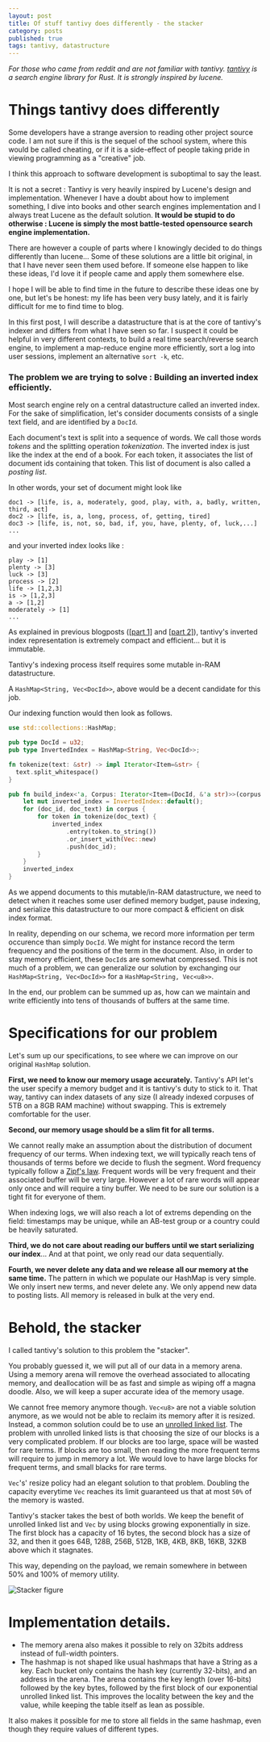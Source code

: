 ```yaml
---
layout: post
title: Of stuff tantivy does differently - the stacker
category: posts
published: true
tags: tantivy, datastructure 
---
```



*For those who came from reddit and are not familiar with tantivy. [tantivy](https://github.com/tantivy-search/tantivy) is a search engine library for Rust. It is strongly inspired by lucene.*

# Things tantivy does differently

Some developers have a strange aversion to reading other project source code.
I am not sure if this is the sequel of the school system, where this would be called cheating, or if it is a side-effect of people taking pride in viewing programming as a "creative" job.

I think this approach to software development is suboptimal to say the least.

It is not a secret : Tantivy is very heavily inspired by Lucene's design and implementation. Whenever I have a doubt about how to implement something, I dive into books and other search engines implementation and I always treat Lucene as the  default solution. **It would be stupid to do otherwise : Lucene is simply the most battle-tested opensource search engine implementation.**

There are however a couple of parts where I knowingly decided to do things differently than lucene... Some of these solutions are a little bit original, in that I have never seen them used before. If someone else happen to like these ideas, I'd love it if people came and apply them somewhere else.

I hope I will be able to find time in the future to describe these ideas one by one, but let's be honest: my life has been very busy lately, and it is fairly difficult for me to find time to blog.

In this first post, I will describe a datastructure that is at the core of tantivy's indexer and differs from what I have seen so far. I suspect it could be helpful in very different contexts, to build a real time search/reverse search engine, to implement a  map-reduce engine more efficiently, sort a log into user sessions, implement an alternative `sort -k`, etc. 


### The problem we are trying to solve : Building an inverted index efficiently.

Most search engine rely on a central datastructure called an inverted index.
For the sake of simplification, let's consider documents consists of a single text field, and are identified by a `DocId`.

Each document's text is split into a sequence of words. We call those words *tokens* and the splitting operation *tokenization*.
The inverted index is just like the index at the end of a book. For each token, it associates the list of document ids containing that token. This list of document is also called a *posting list*.

In other words, your set of document might look like 

```
doc1 -> [life, is, a, moderately, good, play, with, a, badly, written, third, act]
doc2 -> [life, is, a, long, process, of, getting, tired]
doc3 -> [life, is, not, so, bad, if, you, have, plenty, of, luck,...]
...
```

and your inverted index looks like :

```
play -> [1]
plenty -> [3]
luck -> [3]
process -> [2]
life -> [1,2,3]
is -> [1,2,3]
a -> [1,2]
moderately -> [1]
...
```

As explained in previous blogposts ([[part 1]](/posts/behold-tantivy/) and [[part 2]](/posts/behold-tantivy-part2/)), tantivy's inverted index representation is extremely compact and efficient... but it is immutable. 

Tantivy's indexing process itself requires some mutable in-RAM datastructure. 

A `HashMap<String, Vec<DocId>>`, above would be a decent candidate for this job.


Our indexing function would then look as follows.
 
```rust
use std::collections::HashMap;

pub type DocId = u32;
pub type InvertedIndex = HashMap<String, Vec<DocId>>;

fn tokenize(text: &str) -> impl Iterator<Item=&str> {
  text.split_whitespace()
}

pub fn build_index<'a, Corpus: Iterator<Item=(DocId, &'a str)>>(corpus: Corpus) -> InvertedIndex {
    let mut inverted_index = InvertedIndex::default();
    for (doc_id, doc_text) in corpus {
        for token in tokenize(doc_text) {
            inverted_index
                .entry(token.to_string())
                .or_insert_with(Vec::new)
                .push(doc_id);
        }
    }
    inverted_index
}
```


As we append documents to this mutable/in-RAM datastructure,
we need to detect when it reaches some user defined memory budget, 
pause indexing, and serialize this datastructure to our more compact & efficient on disk index format.

In reality, depending on our schema, we record more information per term occurence than simply `DocId`. We might for instance record the term frequency and the positions of the term in the document. Also, in order to stay memory efficient, these `DocId`s are somewhat compressed. This is not much of a problem, we can generalize our solution by exchanging our `HashMap<String, Vec<DocId>>` for a `HashMap<String, Vec<u8>>`. 


In the end, our problem can be summed up as, how can we maintain and write efficiently into tens of thousands of buffers at the same time.

# Specifications for our problem

Let's sum up our specifications, to see where we can improve on our original `HashMap` solution.

**First, we need to know our memory usage accurately.**
Tantivy's API let's the user specify a memory budget and it is tantivy's duty to stick to  it. That way, tantivy can index datasets of any size (I already indexed corpuses of 5TB on a 8GB RAM machine) without swapping. This is extremely comfortable for the user.

**Second, our memory usage should be a slim fit for all terms.**

We cannot really make an assumption about the distribution of document frequency of our terms. When indexing text, we will typically reach tens of thousands of terms before 
we decide to flush the segment. Word frequency typically follow a [Zipf's law](https://en.wikipedia.org/wiki/Zipf%27s_law). Frequent words will be very frequent and their associated buffer will be very large. However a lot of rare words will appear only once and will require a tiny buffer. We need to be sure our solution is a tight fit for everyone of them.

When indexing logs, we will also reach a lot of extrems depending on the field: timestamps may be unique, while an AB-test group or a country could be heavily saturated.

**Third, we do not care about reading our buffers until we start serializing our index**... And at that point, we only read our data sequentially.

**Fourth, we never delete any data and we release all our memory at the same time.** The pattern in which we populate our HashMap is very simple. We only insert new terms, and never delete any.  We only append new data to posting lists. All memory is released in bulk at the very end.


# Behold, the stacker

I called tantivy's solution to this problem the "stacker".

You probably guessed it, we will put all of our data in a memory arena.
Using a memory arena will remove the overhead associated to allocating memory, and deallocation will be as fast and simple as wiping off a magna doodle. Also, we will keep a super accurate idea of the memory usage.

We cannot free memory anymore though. `Vec<u8>` are not a viable solution anymore,
as we would not be able to reclaim its memory after it is resized. Instead, a common solution could be to use an [unrolled linked list](https://en.wikipedia.org/wiki/Unrolled_linked_list). The problem with unrolled linked lists is that choosing the size of our blocks is a very complicated problem. If our blocks are too large, space will be wasted for rare terms. If blocks are too small, then reading the more frequent terms will require to jump in memory a lot. We would love to have large blocks for frequent terms, and small blacks for rare terms.

`Vec`'s' resize policy had an elegant solution to that problem. Doubling the capacity everytime `Vec` reaches its limit guaranteed us that at most `50%` of the memory is wasted.

Tantivy's stacker takes the best of both worlds. We keep the benefit of unrolled linked list and `Vec` by using blocks growing exponentially in size. The first block has a capacity of 16 bytes, the second block has a size of 32, and then it goes 64B, 128B, 256B, 512B, 1KB, 4KB, 8KB, 16KB, 32KB above which it stagnates.

This way, depending on the payload, we remain somewhere in between 50% and 100% of memory utility.

![Stacker figure](/images/stacker.png)

# Implementation details.

- The memory arena also makes it possible to rely on 32bits address instead of full-width pointers.
- The hashmap is not shaped like usual hashmaps that have a String as a key. Each bucket only contains the hash key (currently 32-bits), and an address in the arena. The arena contains the key length (over 16-bits) followed by the key bytes, followed by the first block of our exponential unrolled linked list. This improves the locality between the key and the value, while keeping the table itself as lean as possible.

It also makes it possible for me to store all fields in the same hashmap, even though they require values of different types.

